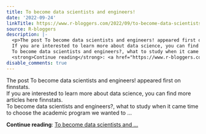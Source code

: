 ```yaml
---
title: To become data scientists and engineers!
date: '2022-09-24'
linkTitle: https://www.r-bloggers.com/2022/09/to-become-data-scientists-and-engineers/
source: R-bloggers
description: |-
  <p>The post To become data scientists and engineers! appeared first on finnstats.<br />
  If you are interested to learn more about data science, you can find more articles here finnstats.<br />
  To become data scientists and engineers?, what to study when it came time to choose the academic program we wanted to ...</p>
  <strong>Continue reading</strong>: <a href="https://www.r-bloggers.com/2022/09/to-become-data-scientists-and-engineers/">To become data scientists and ...
disable_comments: true
---
```

<p>The post To become data scientists and engineers! appeared first on finnstats.<br />
If you are interested to learn more about data science, you can find more articles here finnstats.<br />
To become data scientists and engineers?, what to study when it came time to choose the academic program we wanted to ...</p>
<strong>Continue reading</strong>: <a href="https://www.r-bloggers.com/2022/09/to-become-data-scientists-and-engineers/">To become data scientists and ...